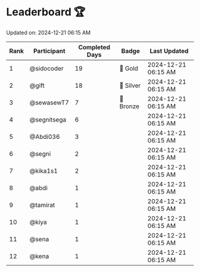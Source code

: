# Leaderboard 🏆

Updated on: 2024-12-21 06:15 AM

| Rank | Participant       | Completed Days | Badge      | Last Updated         |
|------|-------------------|----------------|------------|----------------------|
| 1    | @sidocoder        | 19             | 🏅 Gold     | 2024-12-21 06:15 AM |
| 2    | @gift             | 18             | 🥈 Silver   | 2024-12-21 06:15 AM |
| 3    | @sewasewT7        | 7              | 🥉 Bronze   | 2024-12-21 06:15 AM |
| 4    | @segnitsega       | 6              |            | 2024-12-21 06:15 AM |
| 5    | @Abdi036          | 3              |            | 2024-12-21 06:15 AM |
| 6    | @segni            | 2              |            | 2024-12-21 06:15 AM |
| 7    | @kika1s1          | 2              |            | 2024-12-21 06:15 AM |
| 8    | @abdi             | 1              |            | 2024-12-21 06:15 AM |
| 9    | @tamirat          | 1              |            | 2024-12-21 06:15 AM |
| 10   | @kiya             | 1              |            | 2024-12-21 06:15 AM |
| 11   | @sena             | 1              |            | 2024-12-21 06:15 AM |
| 12   | @kena             | 1              |            | 2024-12-21 06:15 AM |
